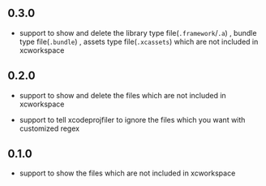 ## 0.3.0

- support to show and delete the library type file(`.framework`/`.a`) , bundle type file(`.bundle`) , assets type file(`.xcassets`) which are not included in xcworkspace

  

## 0.2.0

- support to show and delete the files which are not included in xcworkspace

- support to tell xcodeprojfiler to ignore  the files which you want with customized regex

  

## 0.1.0

- support to show the files which are not included in xcworkspace